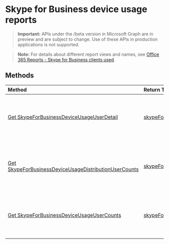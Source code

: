 # Skype for Business device usage reports

> **Important:** APIs under the /beta version in Microsoft Graph are in preview and are subject to change. Use of these APIs in production applications is not supported.

> **Note:** For details about different report views and names, see [Office 365 Reports - Skype for Business clients used](https://support.office.com/client/Skype-for-Business-clients-used-b9019c36-034f-40c7-acb0-c2a0400b03c3).

## Methods

| Method                                   | Return Type                              | Description                              |
| :--------------------------------------- | :--------------------------------------- | :--------------------------------------- |
| [Get SkypeForBusinessDeviceUsageUserDetail](../api/reportroot_skypeforbusinessdeviceusageuserdetail.md) | [skypeForBusinessDeviceUsageUserDetail](../api/reportroot_skypeforbusinessdeviceusageuserdetail.md#response) | Get a Skype for Business device usage user detail report. |
| [Get SkypeForBusinessDeviceUsageDistributionUserCounts](../api/reportroot_skypeforbusinessdeviceusagedistributionusercounts.md) | [skypeForBusinessDeviceUsageDistributionUserCounts](../api/reportroot_skypeforbusinessdeviceusagedistributionusercounts.md#response) | Get a Skype for Business  device usage distribution user counts report. |
| [Get SkypeForBusinessDeviceUsageUserCounts](../api/reportroot_skypeforbusinessdeviceusageusercounts.md) | [skypeForBusinessDeviceUsageUserCounts](../api/reportroot_skypeforbusinessdeviceusageusercounts.md#response) | Get a Skype for Business device usage user counts report. |
